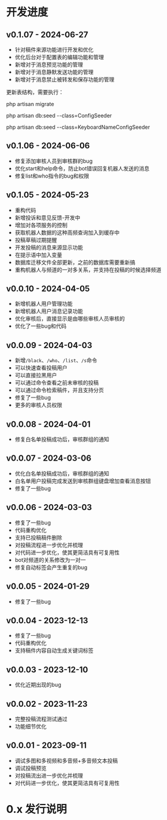 # 开发进度
## v0.1.07 - 2024-06-27
* 针对稿件来源功能进行开发和优化
* 优化后台对于配置表的编辑功能和管理
* 新增对于消息预览功能的管理
* 新增对于消息静默发送功能的管理
* 新增对于消息禁止被转发和保存功能的管理

更新表结构，需要执行：

php artisan migrate

php artisan db:seed --class=ConfigSeeder

php artisan db:seed --class=KeyboardNameConfigSeeder

## v0.1.06 - 2024-06-06
* 修复添加审核人员到审核群的bug
* 优化start和help命令，防止bot错误回复机器人发送的消息
* 修复list和who指令的bug和权限

## v0.1.05 - 2024-05-23
* 重构代码
* 新增投诉和意见反馈-开发中
* 增加对各项服务的控制
* 获取机器人数据的这种高频查询加入到缓存中
* 投稿草稿过期提醒
* 开发投稿的消息来源显示功能
* 在提示语中加入变量
* 数据库迁移文件全部更新，之前的数据库需要重新搞
* 重构机器人与频道的一对多关系，并支持在投稿的时候选择频道

## v0.0.10 - 2024-04-05
* 新增机器人用户管理功能
* 新增机器人用户消息记录功能
* 优化审核后，直接显示是由哪些审核人员审核的
* 优化了一些bug和代码

## v0.0.09 - 2024-04-03
* 新增`/black`、`/who`、`/list`、`/s`命令
* 可以快速查看投稿用户
* 可以直接拉黑用户
* 可以通过命令查看之前未审核的投稿
* 可以通过命令检索稿件，并且支持分页
* 修复了一些bug
* 更多的审核人员权限

## v0.0.08 - 2024-04-01
* 修复白名单投稿成功后，审核群组的通知

## v0.0.07 - 2024-03-06
* 优化白名单投稿成功后，审核群组的通知
* 白名单用户投稿完成发送到审核群组键盘增加查看消息按钮
* 修复了一些bug

## v0.0.06 - 2024-03-03
* 修复了一些bug
* 代码重构优化
* 支持已投稿稿件删除
* 对投稿流程进一步优化并梳理
* 对代码进一步优化，使其更简洁具有可复用性
* bot对频道的关系修改为一对一
* 修复自动标签会产生重复的bug

## v0.0.05 - 2024-01-29
* 修复了一些bug

## v0.0.04 - 2023-12-13
* 修复了一些bug
* 代码重构优化
* 支持稿件内容自动生成关键词标签

## v0.0.03 - 2023-12-10
* 优化近期出现的bug

## v0.0.02 - 2023-11-23
* 完整投稿流程测试通过
* 功能细节优化

## v0.0.01 - 2023-09-11

* 调试多图和多视频和多音频+多音频文本投稿
* 调试投稿预览
* 对投稿流出进一步优化并梳理
* 对代码进一步优化，使其更简洁具有可复用性

# 0.x 发行说明
